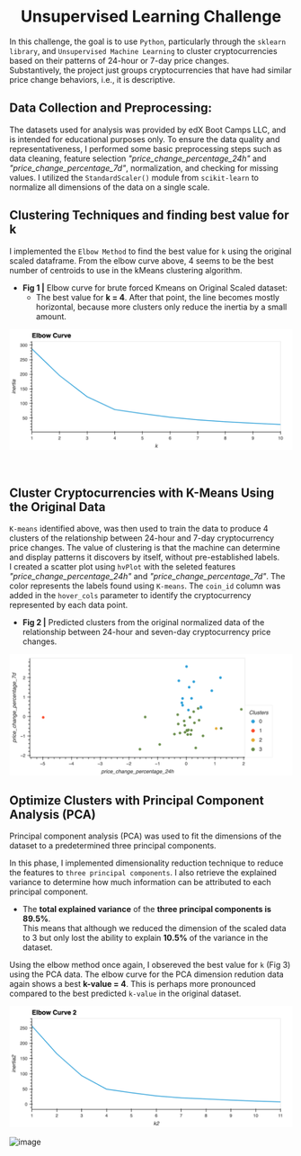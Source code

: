 <h1 align="center"> Unsupervised Learning Challenge </h1>
<p align="center">

In this challenge, the goal is to use `Python`, particularly through the `sklearn library`, and `Unsupervised Machine Learning` to cluster cryptocurrencies based on their patterns of 24-hour or 7-day price changes. <br>
Substantively, the project just groups cryptocurrencies that have had similar price change behaviors, i.e., it is descriptive.

## Data Collection and Preprocessing:

The datasets used for analysis was provided by edX Boot Camps LLC, and is intended for educational purposes only. To ensure the data quality and representativeness, I performed some basic preprocessing steps such as data cleaning, feature selection _"price_change_percentage_24h"_ and _"price_change_percentage_7d"_, normalization, and checking for missing values. I utilized the `StandardScaler()` module from `scikit-learn` to normalize 
all dimensions of the data on a single scale.
<br>

## Clustering Techniques and finding best value for k

I implemented the `Elbow Method` to find the best value for `k` using the original scaled dataframe. From the elbow curve above, 4 seems to be the best number of centroids to use in the kMeans clustering algorithm.

- **Fig 1 |** Elbow curve for brute forced Kmeans on Original Scaled dataset:
  - The best value for **k = 4**. After that point, the line becomes mostly horizontal, because more clusters only reduce the inertia by a small amount.

![elbow_curve_orig_data](https://github.com/helenaschatz/CryptoClustering/blob/main/Graphs/elbow_curve.png?raw=true)

<br>

## Cluster Cryptocurrencies with K-Means Using the Original Data 

`K-means` identified above, was then used to train the data to produce 4 clusters of the relationship between 24-hour and 7-day cryptocurrency price changes. The value of clustering is that the machine can determine and display patterns it discovers by itself, without pre-established labels. <br>
I created a scatter plot using `hvPlot` with the seleted features _"price_change_percentage_24h"_ and _"price_change_percentage_7d"_. The color represents the labels found using `K-means`. The `coin_id` column was added in the `hover_cols` parameter to identify the cryptocurrency represented by each data point.

  - **Fig 2 |** Predicted clusters from the original normalized data of the relationship between 24-hour and seven-day cryptocurrency price changes.

![elbow_curve_orig_data](https://github.com/helenaschatz/CryptoClustering/blob/main/Graphs/price%20change%20percentage%2024h.png?raw=true)
<br>

## Optimize Clusters with Principal Component Analysis (PCA)

Principal component analysis (PCA) was used to fit the dimensions of the dataset to a predetermined three principal components.

In this phase, I implemented dimensionality reduction technique to reduce the features to `three principal components`. I also retrieve the explained variance to determine how much information can be attributed to each principal component. <br>
 - The **total explained variance** of the **three principal components is 89.5%**. <br>
 This means that although we reduced the dimension of the scaled data to 3 but only lost the ability to explain **10.5%** of the variance in the dataset. 

Using the elbow method once again, I obsereved the best value for `k` (Fig 3) using the PCA data. The elbow curve for the PCA dimension redution data again shows a best **k-value = 4**. This is perhaps more pronounced compared to the best predicted `k-value` in the original dataset.

![elbow_curve_orig_data](https://github.com/helenaschatz/CryptoClustering/blob/main/Graphs/elbow%20curve%202.png?raw=true)
<br>


![image](https://github.com/helenaschatz/CryptoClustering/assets/124745795/9c431390-8ad4-41e2-98a2-0abbc13a5884)


